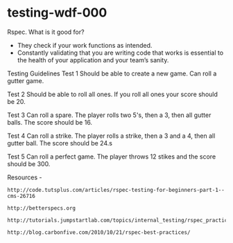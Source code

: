# testing-wdf-000
 Rspec. What is it good for?

 - They check if your work functions as intended.
 - Constantly validating that you are writing code that works is essential to the health of your application and your team’s sanity.

Testing Guidelines
Test 1
Should be able to create a new game.
Can roll a gutter game.

Test 2
Should be able to roll all ones.
If you roll all ones your score should be 20.

Test 3
Can roll a spare.
The player rolls two 5's, then a 3, then all gutter balls.
The score should be 16.

Test 4
Can roll a strike.
The player rolls a strike, then a 3 and a 4, then all gutter ball.
The score should be 24.s

Test 5
Can roll a perfect game.
The player throws 12 stikes and the score should be 300.











Resources -


    http://code.tutsplus.com/articles/rspec-testing-for-beginners-part-1--cms-26716

    http://betterspecs.org

    http://tutorials.jumpstartlab.com/topics/internal_testing/rspec_practices.html

    http://blog.carbonfive.com/2010/10/21/rspec-best-practices/
